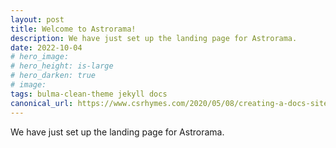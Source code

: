 ```yaml
---
layout: post
title: Welcome to Astrorama!
description: We have just set up the landing page for Astrorama.
date: 2022-10-04
# hero_image:
# hero_height: is-large
# hero_darken: true
# image: 
tags: bulma-clean-theme jekyll docs
canonical_url: https://www.csrhymes.com/2020/05/08/creating-a-docs-site-with-bulma-clean-theme.html
---
```


We have just set up the landing page for Astrorama.
